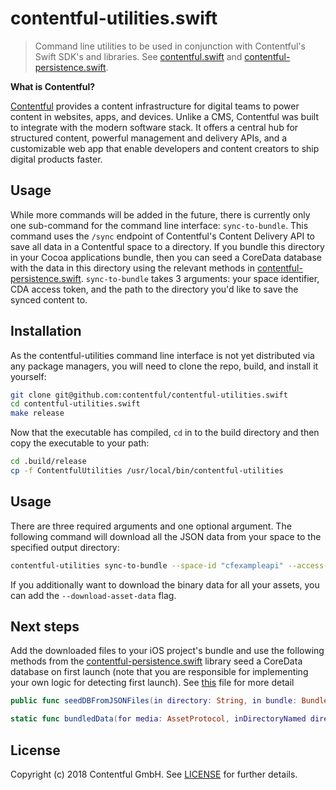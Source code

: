 # contentful-utilities.swift

> Command line utilities to be used in conjunction with Contentful's Swift SDK's and libraries. See [contentful.swift][2] and [contentful-persistence.swift][3].

**What is Contentful?**

[Contentful][1] provides a content infrastructure for digital teams to power content in websites, apps, and devices. Unlike a CMS, Contentful was built to integrate with the modern software stack. It offers a central hub for structured content, powerful management and delivery APIs, and a customizable web app that enable developers and content creators to ship digital products faster.
## Usage

While more commands will be added in the future, there is currently only one sub-command for the command line interface: `sync-to-bundle`. This command uses the `/sync` endpoint of Contentful's Content Delivery API to save all data in a Contentful space to a directory. If you bundle this directory in your Cocoa applications bundle, then you can seed a CoreData database with the data in this directory using the relevant methods in [contentful-persistence.swift][3]. `sync-to-bundle` takes 3 arguments: your space identifier, CDA access token, and the path to the directory you'd like to save the synced content to.

## Installation

As the contentful-utilities command line interface is not yet distributed via any package managers, you will need to clone the repo, build, and install it yourself:

```bash
git clone git@github.com:contentful/contentful-utilities.swift
cd contentful-utilities.swift
make release
```

Now that the executable has compiled, `cd` in to the build directory and then copy the executable to your path:

```bash
cd .build/release
cp -f ContentfulUtilities /usr/local/bin/contentful-utilities
```

## Usage

There are three required arguments and one optional argument. The following command will download all the JSON data from your space to the specified output directory:

```bash
contentful-utilities sync-to-bundle --space-id "cfexampleapi" --access-token "b4c0n73n7fu1" --output .
```

If you additionally want to download the binary data for all your assets, you can add the `--download-asset-data` flag.

## Next steps

Add the downloaded files to your iOS project's bundle and use the following methods from the [contentful-persistence.swift][3] library seed a CoreData database on first launch (note that you are responsible for implementing your own logic for detecting first launch). See [this](https://github.com/contentful/contentful-persistence.swift/blob/master/Sources/ContentfulPersistence/SynchronizationManager%2BSeedDB.swift) file for more detail

```swift
public func seedDBFromJSONFiles(in directory: String, in bundle: Bundle) throws

static func bundledData(for media: AssetProtocol, inDirectoryNamed directory: String, in bundle: Bundle) -> Data?
```


## License

Copyright (c) 2018 Contentful GmbH. See [LICENSE](LICENSE) for further details.

[1]: https://www.contentful.com
[2]: https://github.com/contentful/contentful.swift
[3]: https://github.com/contentful/contentful-persistence.swift
